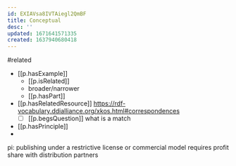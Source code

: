 ```yaml
---
id: EXIAVsa8IVTAiegl2QmBF
title: Conceptual
desc: ''
updated: 1671641571335
created: 1637940680418
---
```


#related

- [[p.hasExample]]
  - [[p.isRelated]]
  - broader/narrower
  - [[p.hasPart]]
- [[p.hasRelatedResource]] https://rdf-vocabulary.ddialliance.org/xkos.html#correspondences
  - [ ] [[p.begsQuestion]] what is a match
- [[p.hasPrinciple]]
- 

pi: publishing under a restrictive license or commercial model requires profit share with distribution partners
